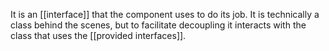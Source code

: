 It is an [[interface]] that the component uses to do its job. It is technically a class behind the scenes, but to facilitate decoupling it interacts with the class that uses the [[provided interfaces]].

